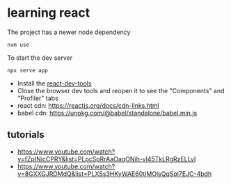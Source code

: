 # learning react

The project has a newer node dependency

```
nvm use
```

To start the dev server

```
npx serve app
```


- Install the [react-dev-tools](https://chrome.google.com/webstore/detail/react-developer-tools/fmkadmapgofadopljbjfkapdkoienihi?hl=en)
- Close the browser dev tools and reopen it to see the "Components" and
  "Profiler" tabs
- react cdn: https://reactjs.org/docs/cdn-links.html
- babel cdn: https://unpkg.com/@babel/standalone/babel.min.js

## tutorials

- https://www.youtube.com/watch?v=fZpINicCPRY&list=PLpcSpRrAaOaqONih-vl45TkLRgRzELLvI
- https://www.youtube.com/watch?v=8GXXGJRDMdQ&list=PLXSs3HKyWAE60tjMOlsQqSpl7EJC-4bdh



